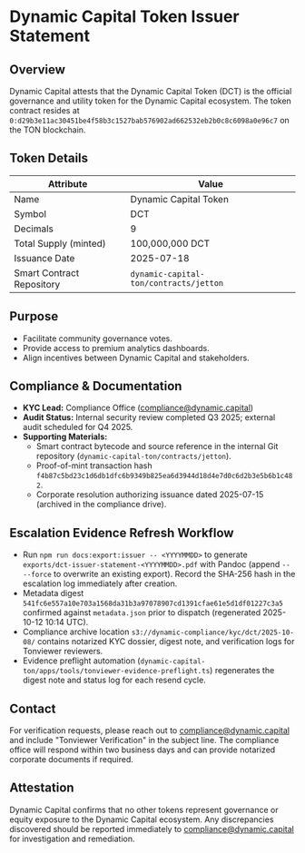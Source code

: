 # Dynamic Capital Token Issuer Statement

## Overview

Dynamic Capital attests that the Dynamic Capital Token (DCT) is the official
governance and utility token for the Dynamic Capital ecosystem. The token
contract resides at
`0:d29b3e11ac30451be4f58b3c1527bab576902ad662532eb2b0c8c6098a0e96c7` on the TON
blockchain.

## Token Details

| Attribute                 | Value                                  |
| ------------------------- | -------------------------------------- |
| Name                      | Dynamic Capital Token                  |
| Symbol                    | DCT                                    |
| Decimals                  | 9                                      |
| Total Supply (minted)     | 100,000,000 DCT                        |
| Issuance Date             | 2025-07-18                             |
| Smart Contract Repository | `dynamic-capital-ton/contracts/jetton` |

## Purpose

- Facilitate community governance votes.
- Provide access to premium analytics dashboards.
- Align incentives between Dynamic Capital and stakeholders.

## Compliance & Documentation

- **KYC Lead:** Compliance Office (compliance@dynamic.capital)
- **Audit Status:** Internal security review completed Q3 2025; external audit
  scheduled for Q4 2025.
- **Supporting Materials:**
  - Smart contract bytecode and source reference in the internal Git repository
    (`dynamic-capital-ton/contracts/jetton`).
  - Proof-of-mint transaction hash
    `f4b87c5bd23c1d6db1dfc6b9349b825ea6d3944d18d4e7d0c6d2b3e5b6b1c482`.
  - Corporate resolution authorizing issuance dated 2025-07-15 (archived in the
    compliance drive).

## Escalation Evidence Refresh Workflow

- Run `npm run docs:export:issuer -- <YYYYMMDD>` to generate
  `exports/dct-issuer-statement-<YYYYMMDD>.pdf` with Pandoc (append `-- --force`
  to overwrite an existing export). Record the SHA-256 hash in the escalation
  log immediately after creation.
- Metadata digest
  `541fc6e557a10e703a1568da31b3a97078907cd1391cfae61e5d1df01227c3a5` confirmed
  against `metadata.json` prior to dispatch (regenerated 2025-10-12 10:14 UTC).
- Compliance archive location `s3://dynamic-compliance/kyc/dct/2025-10-08/`
  contains notarized KYC dossier, digest note, and verification logs for
  Tonviewer reviewers.
- Evidence preflight automation
  (`dynamic-capital-ton/apps/tools/tonviewer-evidence-preflight.ts`) regenerates
  the digest note and status log for each resend cycle.

## Contact

For verification requests, please reach out to compliance@dynamic.capital and
include "Tonviewer Verification" in the subject line. The compliance office will
respond within two business days and can provide notarized corporate documents
if required.

## Attestation

Dynamic Capital confirms that no other tokens represent governance or equity
exposure to the Dynamic Capital ecosystem. Any discrepancies discovered should
be reported immediately to compliance@dynamic.capital for investigation and
remediation.
